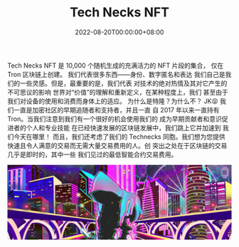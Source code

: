 ﻿---
title: "Tech Necks NFT"
description: "Tech Necks NFT 是 10,000 个随机生成的充满活力的 NFT 作品的集合，专门在 Tron 区块链上创建。"
date: 2022-08-20T00:00:00+08:00
lastmod: 2022-08-20T00:00:00+08:00
draft: false
authors: ["boogArno"]
featuredImage: "tech-necks-nft.png"
tags: ["Collectibles","Tech Necks NFT"]
categories: ["nfts"]
nfts: ["Collectibles"]
blockchain: "TRON"
website: "https://dappradar.com/"
twitter: "https://twitter.com/technecksNFT"
discord: "https://discord.com/invite/gUNkaJyRvc"
telegram: ""
github: ""
youtube: ""
twitch: ""
facebook: ""
instagram: ""
reddit: ""
medium: ""
steam: ""
gitbook: ""
googleplay: ""
appstore: ""
status: "Live"
weight: 
lightgallery: true
toc: true
pinned: false
recommend: false
recommend1: false
---
Tech Necks NFT 是 10,000 个随机生成的充满活力的 NFT 片段的集合，
仅在 Tron 区块链上创建。
我们代表很多东西——身份、数字匿名和表达
我们自己是我们的一些灵感。但是，最重要的是，我们代表
对技术的绝对热情及其对它产生的不可思议的影响
世界对“价值”的理解和重新定义，在某种程度上，我们
甚至由于我们对设备的使用和消费而身体上的适应。
为什么是特隆？为什么不？ JK😝
我们一直是加密社区的早期追随者和支持者，并且一直
自 2017 年以来一直持有 Tron。当我们注意到我们有一个很好的机会使用我们的
成为早期贡献者和意识促进者的个人和专业技能
在已经快速发展的区块链发展中，我们跳上它并加速到
我们今天在哪里！
而且，我们还考虑了我们的 Technecks 同胞。我们想为您提供
快速且令人满意的交易而无需大量交易费用的人。创
突出之处在于区块链的交易几乎是即时的，其中一些
我们见过的最低智能合约交易费用。

![1080x360](1080x360.jpg)
